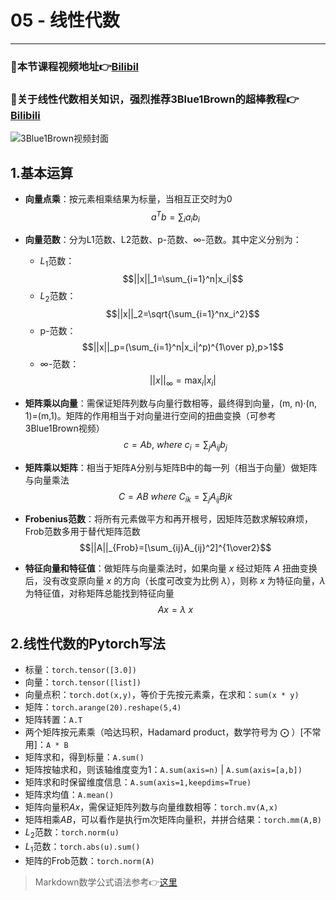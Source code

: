 # 05 - 线性代数
---
### 🎦本节课程视频地址👉[Bilibil](https://www.bilibili.com/video/BV1eK4y1U7Qy)

### 🎦关于线性代数相关知识，强烈推荐**3Blue1Brown**的超棒教程👉[Bilibili](https://www.bilibili.com/video/BV1ys411472E)

![3Blue1Brown视频封面](https:////i2.hdslb.com/bfs/archive/c81a8eb032f3eaa1afd604272a410ac6896f281e.jpg@380w_240h_100Q_1c.webp)

## 1.基本运算
- **向量点乘**：按元素相乘结果为标量，当相互正交时为0
$$a^Tb=\sum_{i} a_ib_i$$

- **向量范数**：分为L1范数、L2范数、p-范数、$\infty$-范数。其中定义分别为：
  - $L_1$范数：
  $$||x||_1=\sum_{i=1}^n|x_i|$$
  - $L_2$范数：
  $$||x||_2=\sqrt{\sum_{i=1}^nx_i^2}$$
  - p-范数：
  $$||x||_p=(\sum_{i=1}^n|x_i|^p)^{1\over p},p>1$$
  - $\infty$-范数：
  $$||x||_{\infty}=\max_i|x_i|$$

- **矩阵乘以向量**：需保证矩阵列数与向量行数相等，最终得到向量，(m, n)·(n, 1)=(m,1)。矩阵的作用相当于对向量进行空间的扭曲变换（可参考3Blue1Brown视频）
$$c=Ab,\ where\ c_i=\sum_jA_{ij}b_j$$

- **矩阵乘以矩阵**：相当于矩阵A分别与矩阵B中的每一列（相当于向量）做矩阵与向量乘法
$$C=AB\ where\ C_{ik}=\sum_jA_{ij}B{jk}$$

- **Frobenius范数**：将所有元素做平方和再开根号，因矩阵范数求解较麻烦，Frob范数多用于替代矩阵范数
$$||A||_{Frob}=[\sum_{ij}A_{ij}^2]^{1\over2}$$

- **特征向量和特征值**：做矩阵与向量乘法时，如果向量 $x$ 经过矩阵 $A$ 扭曲变换后，没有改变原向量 $x$ 的方向（长度可改变为比例 $\lambda$），则称 $x$ 为特征向量，$\lambda$ 为特征值，对称矩阵总能找到特征向量
$$Ax=\lambda\ x$$

## 2.线性代数的Pytorch写法
- 标量：`torch.tensor([3.0])`
- 向量：`torch.tensor([list])`
- 向量点积：`torch.dot(x,y)`，等价于先按元素乘，在求和：`sum(x * y)`
- 矩阵：`torch.arange(20).reshape(5,4)`
- 矩阵转置：`A.T`
- 两个矩阵按元素乘（哈达玛积，Hadamard product，数学符号为 $\bigodot$ ）[不常用]：`A * B`
- 矩阵求和，得到标量：`A.sum()`
- 矩阵按轴求和，则该轴维度变为1：`A.sum(axis=n)`  |  `A.sum(axis=[a,b])`
- 矩阵求和时保留维度信息：`A.sum(axis=1,keepdims=True)`
- 矩阵求均值：`A.mean()`
- 矩阵向量积$Ax$，需保证矩阵列数与向量维数相等：`torch.mv(A,x)`
- 矩阵相乘$AB$，可以看作是执行m次矩阵向量积，并拼合结果：`torch.mm(A,B)`
- $L_2$范数：`torch.norm(u)`
- $L_1$范数：`torch.abs(u).sum()`
- 矩阵的Frob范数：`torch.norm(A)`

> Markdown数学公式语法参考👉[这里](https://www.jianshu.com/p/25f0139637b7)